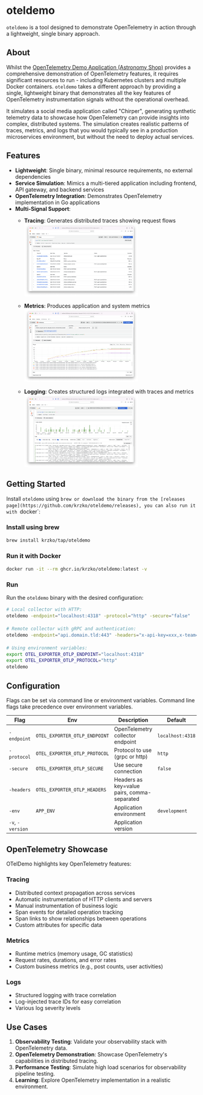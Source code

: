 # oteldemo

`oteldemo` is a tool designed to demonstrate OpenTelemetry in action through a lightweight, single binary approach.

## About

Whilst the [OpenTelemetry Demo Application (Astronomy Shop)](https://github.com/open-telemetry/opentelemetry-demo) provides a comprehensive demonstration of OpenTelemetry features, it requires significant resources to run - including Kubernetes clusters and multiple Docker containers. `oteldemo` takes a different approach by providing a single, lightweight binary that demonstrates all the key features of OpenTelemetry instrumentation signals without the operational overhead.

It simulates a social media application called "Chirper", generating synthetic telemetry data to showcase how OpenTelemetry can provide insights into complex, distributed systems. The simulation creates realistic patterns of traces, metrics, and logs that you would typically see in a production microservices environment, but without the need to deploy actual services.

## Features

- **Lightweight**: Single binary, minimal resource requirements, no external dependencies
- **Service Simulation**: Mimics a multi-tiered application including frontend, API gateway, and backend services
- **OpenTelemetry Integration**: Demonstrates OpenTelemetry implementation in Go applications
- **Multi-Signal Support**: 
  - **Tracing**: Generates distributed traces showing request flows
  <img
  src="/assets/img/traces.png"
  alt="Traces"
  title="Traces"
  style="display: inline-block; margin: 0 auto; max-width: 300px">

  - **Metrics**: Produces application and system metrics
  <img
  src="/assets/img/metrics.png"
  alt="Metrics"
  title="Metrics"
  style="display: inline-block; margin: 0 auto; max-width: 300px">

  - **Logging**: Creates structured logs integrated with traces and metrics
  <img
  src="/assets/img/logs.png"
  alt="Logs"
  title="Logs"
  style="display: inline-block; margin: 0 auto; max-width: 300px">


## Getting Started

Install `oteldemo` using `brew or download the binary from the [releases page](https://github.com/krzko/oteldemo/releases), you can also run it with `docker`:

### Install using brew

```bash
brew install krzko/tap/oteldemo
```

### Run it with Docker

```bash
docker run -it --rm ghcr.io/krzko/oteldemo:latest -v
```
### Run

Run the `oteldemo` binary with the desired configuration:

```bash
# Local collector with HTTP:
oteldemo -endpoint="localhost:4318" -protocol="http" -secure="false"

# Remote collector with gRPC and authentication:
oteldemo -endpoint="api.domain.tld:443" -headers="x-api-key=xxx,x-team=xxx" -protocol="grpc" -secure="true"

# Using environment variables:
export OTEL_EXPORTER_OTLP_ENDPOINT="localhost:4318"
export OTEL_EXPORTER_OTLP_PROTOCOL="http"
oteldemo
```

## Configuration

Flags can be set via command line or environment variables. Command line flags take precedence over environment variables.

| Flag | Env | Description | Default |
|------|-----|-------------|---------|
| `-endpoint` | `OTEL_EXPORTER_OTLP_ENDPOINT` | OpenTelemetry collector endpoint | `localhost:4318` |
| `-protocol` | `OTEL_EXPORTER_OTLP_PROTOCOL` | Protocol to use (grpc or http) | `http` |
| `-secure` | `OTEL_EXPORTER_OTLP_SECURE` | Use secure connection | `false` |
| `-headers` | `OTEL_EXPORTER_OTLP_HEADERS` | Headers as key=value pairs, comma-separated | |
| `-env` | `APP_ENV` | Application environment | `development` |
| `-v`, `-version` |  | Application version | |

## OpenTelemetry Showcase

OTelDemo highlights key OpenTelemetry features:

### Tracing
- Distributed context propagation across services
- Automatic instrumentation of HTTP clients and servers
- Manual instrumentation of business logic
- Span events for detailed operation tracking
- Span links to show relationships between operations
- Custom attributes for specific data

### Metrics
- Runtime metrics (memory usage, GC statistics)
- Request rates, durations, and error rates
- Custom business metrics (e.g., post counts, user activities)

### Logs
- Structured logging with trace correlation
- Log-injected trace IDs for easy correlation
- Various log severity levels

## Use Cases

1. **Observability Testing**: Validate your observability stack with OpenTelemetry data.
2. **OpenTelemetry Demonstration**: Showcase OpenTelemetry's capabilities in distributed tracing.
3. **Performance Testing**: Simulate high load scenarios for observability pipeline testing.
4. **Learning**: Explore OpenTelemetry implementation in a realistic environment.
